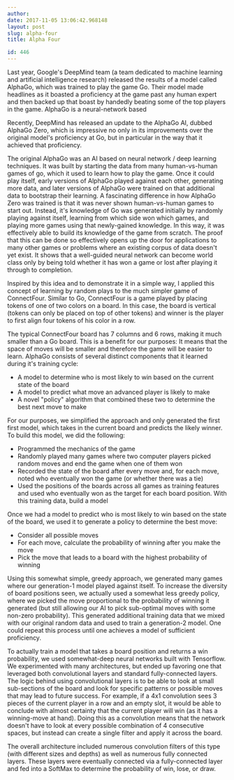 ```yaml
---
author: 
date: 2017-11-05 13:06:42.968148
layout: post
slug: alpha-four
title: Alpha Four

id: 446
---
```


Last year, Google's DeepMind team (a team dedicated to machine learning and artificial intelligence research) released the results of a model called AlphaGo, which was trained to play the game Go.  Their model made headlines as it boasted a proficiency at the game past any human expert and then backed up that boast by handedly beating some of the top players in the game.  AlphaGo is a neural-network based 

Recently, DeepMind has released an update to the AlphaGo AI, dubbed AlphaGo Zero, which is impressive no only in its improvements over the original model's proficiency at Go, but in particular in the way that it achieved that proficiency.

The original AlphaGo was an AI based on neural network / deep learning techniques.  It was built by starting the data from many human-vs-human games of go, which it used to learn how to play the game.  Once it could play itself, early versions of AlphaGo played against each other, generating more data, and later versions of AlphaGo were trained on that additional data to bootstrap their learning.  A fascinating difference in how AlphaGo Zero was trained is that it was never shown human-vs-human games to start out.  Instead, it's knowledge of Go was generated initially by randomly playing against itself, learning from which side won which games, and playing more games using that newly-gained knowledge.  In this way, it was effectively able to build its knowledge of the game from scratch.  The proof that this can be done so effectively opens up the door for applications to many other games or problems where an existing corpus of data doesn't yet exist.  It shows that a well-guided neural network can become world class only by being told whether it has won a game or lost after playing it through to completion.

Inspired by this idea and to demonstrate it in a simple way, I applied this concept of learning by random plays to the much simpler game of ConnectFour.  Similar to Go, ConnectFour is a game played by placing tokens of one of two colors on a board.  In this case, the board is vertical (tokens can only be placed on top of other tokens) and winner is the player to first align four tokens of his color in a row.

The typical ConnectFour board has 7 columns and 6 rows, making it much smaller than a Go board.  This is a benefit for our purposes: It means that the space of moves will be smaller and therefore the game will be easier to learn.  AlphaGo consists of several distinct components that it learned during it's training cycle:

- A model to determine who is most likely to win based on the current state of the board
- A model to predict what move an advanced player is likely to make
- A novel "policy" algorithm that combined these two to determine the best next move to make

For our purposes, we simplified the approach and only generated the first first model, which takes in the current board and predicts the likely winner.  To build this model, we did the following:

- Programmed the mechanics of the game
- Randomly played many games where two computer players picked random moves and end the game when one of them won
- Recorded the state of the board after every move and, for each move, noted who eventually won the game (or whether there was a tie)
- Used the positions of the boards across all games as training features and used who eventually won as the target for each board position.  With this training data, build a model

Once we had a model to predict who is most likely to win based on the state of the board, we used it to generate a policy to determine the best move:

- Consider all possible moves
- For each move, calculate the probability of winning after you make the move
- Pick the move that leads to a board with the highest probability of winning

Using this somewhat simple, greedy approach, we generated many games where our generation-1 model played against itself.  To increase the diversity of board positions seen, we actually used a somewhat less greedy policy, where we picked the move proportional to the probability of winning it generated (but still allowing our AI to pick sub-optimal moves with some non-zero probability).  This generated additional training data that we mixed with our original random data and used to train a generation-2 model.  One could repeat this process until one achieves a model of sufficient proficiency.

To actually train a model that takes a board position and returns a win probability, we used somewhat-deep neural networks built with Tensorflow.  We experimented with many architectures, but ended up favoring one that leveraged both convolutional layers and standard fully-connected layers.  The logic behind using convolutional layers is to be able to look at small sub-sections of the board and look for specific patterns or possible moves that may lead to future success.  For example, if a 4x1 convolution sees 3 pieces of the current player in a row and an empty slot, it would be able to conclude with almost certainty that the current player will win (as it has a winning-move at hand).  Doing this as a convolution means that the network doesn't have to look at every possible combination of 4 consecutive spaces, but instead can create a single filter and apply it across the board.

The overall architecture included numerous convolution filters of this type (with different sizes and depths) as well as numerous fully connected layers.  These layers were eventually connected via a fully-connected layer and fed into a SoftMax to determine the probability of win, lose, or draw.



